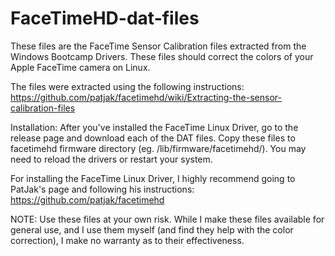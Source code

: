 # FaceTimeHD-dat-files

These files are the FaceTime Sensor Calibration files extracted from the Windows Bootcamp Drivers.  These files should correct the colors of your Apple FaceTime camera on Linux.

The files were extracted using the following instructions:  https://github.com/patjak/facetimehd/wiki/Extracting-the-sensor-calibration-files

Installation:
After you've installed the FaceTime Linux Driver, go to the release page and download each of the DAT files.  Copy these files to facetimehd firmware directory (eg. /lib/firmware/facetimehd/).  You may need to reload the drivers or restart your system.

For installing the FaceTime Linux Driver, I highly recommend going to PatJak's page and following his instructions:  https://github.com/patjak/facetimehd

NOTE:  Use these files at your own risk.  While I make these files available for general use, and I use them myself (and find they help with the color correction), I make no warranty as to their effectiveness.
